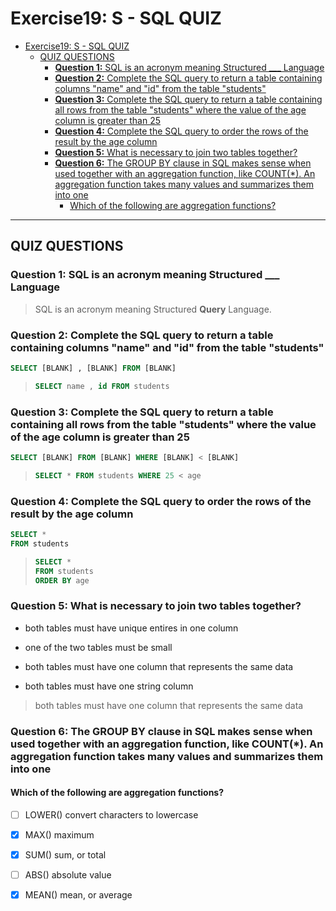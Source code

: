 # Exercise19: S - SQL QUIZ

- [Exercise19: S - SQL QUIZ](#exercise19-s---sql-quiz)
  - [QUIZ QUESTIONS](#quiz-questions)
    - [**Question 1:** SQL is an acronym meaning Structured \_\_\_ Language](#question-1-sql-is-an-acronym-meaning-structured-___-language)
    - [**Question 2:** Complete the SQL query to return a table containing columns "name" and "id" from the table "students"](#question-2-complete-the-sql-query-to-return-a-table-containing-columns-name-and-id-from-the-table-students)
    - [**Question 3:** Complete the SQL query to return a table containing all rows from the table "students" where the value of the age column is greater than 25](#question-3-complete-the-sql-query-to-return-a-table-containing-all-rows-from-the-table-students-where-the-value-of-the-age-column-is-greater-than-25)
    - [**Question 4:** Complete the SQL query to order the rows of the result by the age column](#question-4-complete-the-sql-query-to-order-the-rows-of-the-result-by-the-age-column)
    - [**Question 5:** What is necessary to join two tables together?](#question-5-what-is-necessary-to-join-two-tables-together)
    - [**Question 6:** The GROUP BY clause in SQL makes sense when used together with an aggregation function, like COUNT(\*). An aggregation function takes many values and summarizes them into one](#question-6-the-group-by-clause-in-sql-makes-sense-when-used-together-with-an-aggregation-function-like-count-an-aggregation-function-takes-many-values-and-summarizes-them-into-one)
      - [Which of the following are aggregation functions?](#which-of-the-following-are-aggregation-functions)

---

## QUIZ QUESTIONS

### **Question 1:** SQL is an acronym meaning Structured \_\_\_ Language

> SQL is an acronym meaning Structured **Query** Language.

### **Question 2:** Complete the SQL query to return a table containing columns "name" and "id" from the table "students"

```SQL
SELECT [BLANK] , [BLANK] FROM [BLANK]
```

> ```SQL
> SELECT name , id FROM students
> ```

### **Question 3:** Complete the SQL query to return a table containing all rows from the table "students" where the value of the age column is greater than 25

```SQL
SELECT [BLANK] FROM [BLANK] WHERE [BLANK] < [BLANK]
```

>```SQL
> SELECT * FROM students WHERE 25 < age
>```

### **Question 4:** Complete the SQL query to order the rows of the result by the age column

```SQL
SELECT *
FROM students
```

>```SQL
> SELECT *
> FROM students
> ORDER BY age
> ```

### **Question 5:** What is necessary to join two tables together?

- both tables must have unique entires in one column

- one of the two tables must be small

- both tables must have one column that represents the same data

- both tables must have one string column

> both tables must have one column that represents the same data

### **Question 6:** The GROUP BY clause in SQL makes sense when used together with an aggregation function, like COUNT(\*). An aggregation function takes many values and summarizes them into one

#### Which of the following are aggregation functions?

- [ ] LOWER() convert characters to lowercase

- [x] MAX() maximum

- [x] SUM() sum, or total

- [ ] ABS() absolute value

- [x] MEAN() mean, or average
